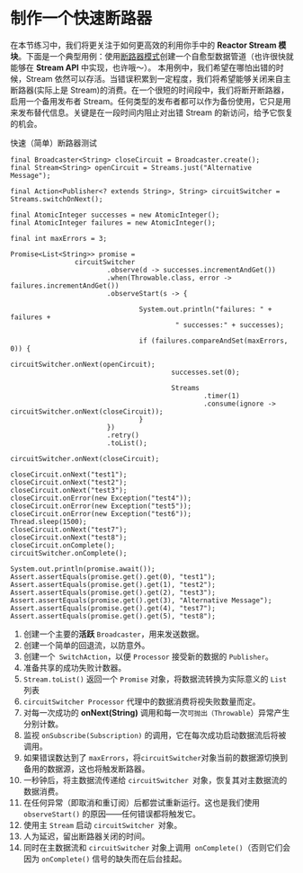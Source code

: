 # 制作一个快速断路器

在本节练习中，我们将更关注于如何更高效的利用你手中的 **Reactor Stream 模块**。下面是一个典型用例：使用[断路器模式](http://martinfowler.com/bliki/CircuitBreaker.html)创建一个自愈型数据管道（也许很快就能够在 **Stream API** 中实现，也许哦～）。
本用例中，我们希望在哪怕出错的时候，Stream 依然可以存活。当错误积累到一定程度，我们将希望能够关闭来自主断路器(实际上是 Stream)的消费。在一个很短的时间段中，我们将断开断路器，启用一个备用发布者 Stream。任何类型的发布者都可以作为备份使用，它只是用来发布替代信息。关键是在一段时间内阻止对出错 Stream 的新访问，给予它恢复的机会。

快速（简单）断路器测试

```
final Broadcaster<String> closeCircuit = Broadcaster.create(); 
final Stream<String> openCircuit = Streams.just("Alternative Message"); 

final Action<Publisher<? extends String>, String> circuitSwitcher = Streams.switchOnNext(); 

final AtomicInteger successes = new AtomicInteger(); 
final AtomicInteger failures = new AtomicInteger();

final int maxErrors = 3;

Promise<List<String>> promise = 
                circuitSwitcher 
                        .observe(d -> successes.incrementAndGet()) 
                        .when(Throwable.class, error -> failures.incrementAndGet())
                        .observeStart(s -> { 

                                System.out.println("failures: " + failures +
                                         " successes:" + successes);

                                if (failures.compareAndSet(maxErrors, 0)) {
                                        circuitSwitcher.onNext(openCircuit); 
                                        successes.set(0);

                                        Streams
                                                .timer(1)  
                                                .consume(ignore -> circuitSwitcher.onNext(closeCircuit));
                                }
                        })
                        .retry() 
                        .toList(); 

circuitSwitcher.onNext(closeCircuit); 

closeCircuit.onNext("test1");
closeCircuit.onNext("test2");
closeCircuit.onNext("test3");
closeCircuit.onError(new Exception("test4"));
closeCircuit.onError(new Exception("test5"));
closeCircuit.onError(new Exception("test6"));
Thread.sleep(1500); 
closeCircuit.onNext("test7");
closeCircuit.onNext("test8");
closeCircuit.onComplete();  
circuitSwitcher.onComplete();

System.out.println(promise.await());
Assert.assertEquals(promise.get().get(0), "test1");
Assert.assertEquals(promise.get().get(1), "test2");
Assert.assertEquals(promise.get().get(2), "test3");
Assert.assertEquals(promise.get().get(3), "Alternative Message");
Assert.assertEquals(promise.get().get(4), "test7");
Assert.assertEquals(promise.get().get(5), "test8");
```

1. 创建一个主要的**活跃** `Broadcaster`，用来发送数据。
2. 创建一个简单的回退流，以防意外。
3. 创建一个` SwitchAction`，以便 `Processor` 接受新的数据的 `Publisher`。
4. 准备共享的成功失败计数器。
5. `Stream.toList()` 返回一个 `Promise` 对象，将数据流转换为实际意义的 `List` 列表
6. `circuitSwitcher Processor` 代理中的数据消费将视失败数量而定。
7. 对每一次成功的 **onNext(String)** 调用和每一次`可抛出（Throwable`）异常产生分别计数。
8. 监视 `onSubscribe(Subscription)` 的调用，它在每次成功启动数据流后将被调用。
9. 如果错误数达到了 `maxErrors`，将` circuitSwitcher `对象当前的数据源切换到备用的数据源，这也将触发断路器。
10. 一秒钟后，将主数据流传递给 `circuitSwitcher `对象，恢复其对主数据流的数据消费。
11. 在任何异常（即取消和重订阅）后都尝试重新运行。这也是我们使用` observeStart()` 的原因——任何错误都将触发它。
12. 使用主 `Stream` 启动 `circuitSwitcher `对象。
13. 人为延迟，留出断路器关闭的时间。
14. 同时在主数据流和 `circuitSwitcher` 对象上调用` onComplete()`（否则它们会因为 `onComplete()` 信号的缺失而在后台挂起。